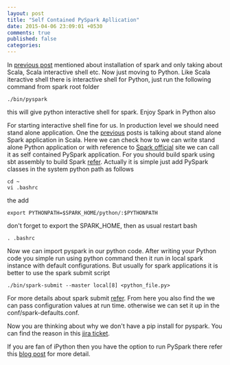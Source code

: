```yaml
---
layout: post
title: "Self Contained PySpark Apllication"
date: 2015-04-06 23:09:01 +0530
comments: true
published: false
categories: 
---
```

In [previous post](/blog/2014/10/31/install-apache-spark-on-ubuntu-14-dot-04/) mentioned about installation of spark and only taking about Scala, Scala interactive shell etc. Now just moving to Python. Like Scala iteractive shell there is interactive shell for Python, just run the following command from spark root folder 
```
./bin/pyspark
```  
this will give python interactive shell for spark. Enjoy  Spark in Python also

For starting interactive shell fine for us. In production level we should need stand alone application. One the [previous](/blog/2014/04/01/a-standalone-spark-application-in-scala/) posts is talking about stand alone Spark application in Scala. Here we can check how to we can write stand alone Python application or with reference to  [Spark official](https://spark.apache.org/docs/latest/quick-start.html#self-contained-applications) site we can call it as self contained PySpark application. For you should build spark using sbt assembly to build Spark [refer](/blog/2014/10/31/install-apache-spark-on-ubuntu-14-dot-04/). Actually it is simple just add PySpark classes in the system python path as follows
```
cd ~
vi .bashrc
```
the add 
```
export PYTHONPATH=$SPARK_HOME/python/:$PYTHONPATH
```
don't forget to export the SPARK_HOME, then as usual restart bash
```
. .bashrc
```
Now we can import pyspark in our python code. After writing your Python code you simple run using python command then it run in local spark instance with default configurations. But usually for spark applications it is better to use the spark submit script 
```
./bin/spark-submit --master local[8] <python_file.py>
``` 
For more details about spark submit [refer](https://spark.apache.org/docs/latest/configuration.html). From here you also find the we can pass configuration values at run time. otherwise we can set it up in the conf/spark-defaults.conf. 

Now you are thinking about why we don't have a pip install for pyspark. You can find the reason in this [jira ticket](https://issues.apache.org/jira/browse/SPARK-1267).   

If you are fan of iPython then you have the option to run PySpark there refer this [blog post](http://blog.cloudera.com/blog/2014/08/how-to-use-ipython-notebook-with-apache-spark/) for more detail.    
